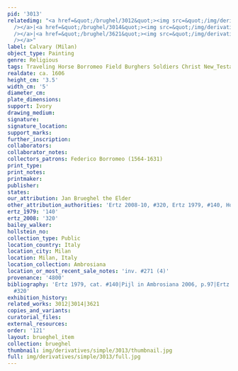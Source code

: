```yaml
---
pid: '3013'
relatedimg: "<a href=&quot;/brughel/3012&quot;><img src=&quot;/img/derivatives/simple/3012/thumbnail.jpg&quot;
  /></a>|<a href=&quot;/brughel/3014&quot;><img src=&quot;/img/derivatives/simple/3014/thumbnail.jpg&quot;
  /></a>|<a href=&quot;/brughel/3621&quot;><img src=&quot;/img/derivatives/simple/3621/thumbnail.jpg&quot;
  /></a>"
label: Calvary (Milan)
object_type: Painting
genre: Religious
tags: Traveling Horse Borromeo Field Burghers Soldiers Christ New_Testament
realdate: ca. 1606
height_cm: '3.5'
width_cm: '5'
diameter_cm: 
plate_dimensions: 
support: Ivory
drawing_medium: 
signature: 
signature_location: 
support_marks: 
further_inscription: 
collaborators: 
collaborator_notes: 
collectors_patrons: Federico Borromeo (1564-1631)
print_type: 
print_notes: 
printmaker: 
publisher: 
states: 
our_attribution: Jan Brueghel the Elder
other_attribution_authorities: 'Ertz 2008-10, #320, Ertz 1979, #140, Honig database'
ertz_1979: '140'
ertz_2008: '320'
bailey_walker: 
hollstein_no: 
collection_type: Public
location_country: Italy
location_city: Milan
location: Milan, Italy
location_collection: Ambrosiana
location_or_most_recent_sale_notes: 'inv. #271 (4)'
provenance: '4800'
bibliography: 'Ertz 1979, cat. #140|Pijl in Ambrosiana 2006, p.97|Ertz 2008-10, cat.
  #320'
exhibition_history: 
related_works: 3012|3014|3621
copies_and_variants: 
curatorial_files: 
external_resources: 
order: '121'
layout: brueghel_item
collection: brueghel
thumbnail: img/derivatives/simple/3013/thumbnail.jpg
full: img/derivatives/simple/3013/full.jpg
---
```

